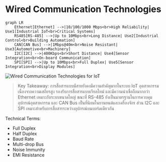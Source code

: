 # Wired Communication Technologies

```mermaid
graph LR
    Ethernet[Ethernet] -->|10/100/1000 Mbps<br>High Reliability| Use1[Industrial IoT<br>Critical Systems]
    RS485[RS-485] -->|Up to 10Mbps<br>Long Distance| Use2[Industrial Control<br>Building Automation]
    CAN[CAN Bus] -->|1Mbps@40m<br>Noise Resistant| Use3[Automotive<br>Machinery]
    I2C[I2C] -->|400Kbps<br>Short Distance| Use4[Sensor Integration<br>On-board Communication]
    SPI[SPI] -->|Up to 10Mbps<br>Full Duplex| Use5[Sensor Integration<br>Display Modules]
```

![Wired Communication Technologies for IoT](https://www.google.com/search?q=wired+protocols+for+iot+industrial&tbm=isch)

> Key Takeaway: การสื่อสารแบบมีสายยังคงมีความสำคัญมากในระบบ IoT อุตสาหกรรม เนื่องจากความเสถียรสูง รองรับการสื่อสารแบบเรียลไทม์ และมีความน่าเชื่อถือมากกว่า Ethernet เหมาะกับระบบขนาดใหญ่ ขณะที่ RS-485 ยังเป็นมาตรฐานในการควบคุมอุปกรณ์อุตสาหกรรม และ CAN Bus เป็นที่นิยมในยานยนต์และเครื่องจักร ส่วน I2C และ SPI เหมาะสำหรับการสื่อสารระหว่างอุปกรณ์บนบอร์ดเดียวกัน

Technical Terms:
- Full Duplex
- Half Duplex
- Baud Rate
- Multi-drop Bus
- Noise Immunity
- EMI Resistance
